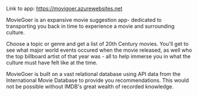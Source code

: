 Link to app: https://movigoer.azurewebsites.net

MovieGoer is an expansive movie suggestion app- dedicated to transporting you back in time to experience a movie and surrounding culture.

Choose a topic or genre and get a list of 20th Century movies. You'll get to see what major world events occured when the movie released, as well who the top billboard artist of that year was - all to help immerse you in what the culture must have felt like at the time.


MovieGoer is built on a vast relational database using API data from the International Movie Database to provide you recommendations. This would not be possible without IMDB's great wealth of recorded knowledge.
